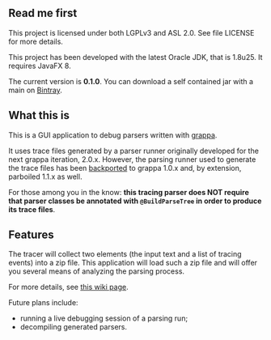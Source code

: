 ## Read me first

This project is licensed under both LGPLv3 and ASL 2.0. See file LICENSE for more details.

This project has been developed with the latest Oracle JDK, that is 1.8u25. It requires JavaFX 8.

The current version is **0.1.0**. You can download a self contained jar with a main on
[Bintray](https://bintray.com/fge/maven/grappa-debugger/view).

## What this is

This is a GUI application to debug parsers written with
[grappa](https://github.com/parboiled1/grappa).

It uses trace files generated by a parser runner originally developed for the next grappa iteration,
2.0.x. However, the parsing runner used to generate the trace files has been
[backported](https://github.com/fge/grappa-tracer-backport) to grappa 1.0.x and, by extension,
parboiled 1.1.x as well.

For those among you in the know: **this tracing parser does NOT require that parser classes be
annotated with `@BuildParseTree` in order to produce its trace files**.

## Features

The tracer will collect two elements (the input text and a list of tracing events) into a zip file.
This application will load such a zip file and will offer you several means of analyzing the parsing
process.

For more details, see [this wiki
page](https://github.com/fge/grappa-debugger/wiki/Quick-overview).

Future plans include:

* running a live debugging session of a parsing run;
* decompiling generated parsers.


